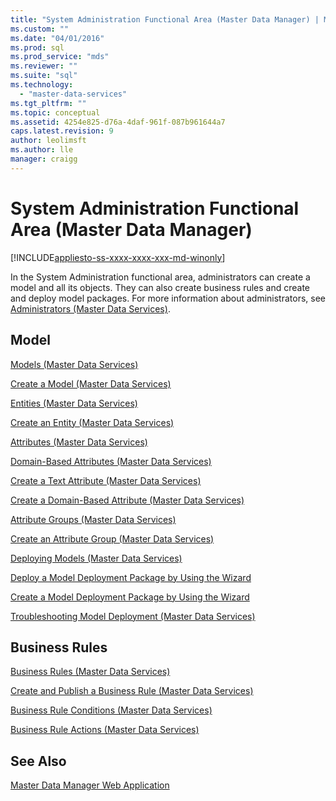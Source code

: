 ```yaml
---
title: "System Administration Functional Area (Master Data Manager) | Microsoft Docs"
ms.custom: ""
ms.date: "04/01/2016"
ms.prod: sql
ms.prod_service: "mds"
ms.reviewer: ""
ms.suite: "sql"
ms.technology: 
  - "master-data-services"
ms.tgt_pltfrm: ""
ms.topic: conceptual
ms.assetid: 4254e825-d76a-4daf-961f-087b961644a7
caps.latest.revision: 9
author: leolimsft
ms.author: lle
manager: craigg
---
```

# System Administration Functional Area (Master Data Manager)

[!INCLUDE[appliesto-ss-xxxx-xxxx-xxx-md-winonly](../includes/appliesto-ss-xxxx-xxxx-xxx-md-winonly.md)]

  In the System Administration functional area, administrators can create a model and all its objects. They can also create business rules and create and deploy model packages. For more information about administrators, see [Administrators &#40;Master Data Services&#41;](../master-data-services/administrators-master-data-services.md).  
  
## Model  
 [Models &#40;Master Data Services&#41;](../master-data-services/models-master-data-services.md)  
  
 [Create a Model &#40;Master Data Services&#41;](../master-data-services/create-a-model-master-data-services.md)  
  
 [Entities &#40;Master Data Services&#41;](../master-data-services/entities-master-data-services.md)  
  
 [Create an Entity &#40;Master Data Services&#41;](../master-data-services/create-an-entity-master-data-services.md)  
  
 [Attributes &#40;Master Data Services&#41;](../master-data-services/attributes-master-data-services.md)  
  
 [Domain-Based Attributes &#40;Master Data Services&#41;](../master-data-services/domain-based-attributes-master-data-services.md)  
  
 [Create a Text Attribute &#40;Master Data Services&#41;](../master-data-services/create-a-text-attribute-master-data-services.md)  
  
 [Create a Domain-Based Attribute &#40;Master Data Services&#41;](../master-data-services/create-a-domain-based-attribute-master-data-services.md)  
  
 [Attribute Groups &#40;Master Data Services&#41;](../master-data-services/attribute-groups-master-data-services.md)  
  
 [Create an Attribute Group &#40;Master Data Services&#41;](../master-data-services/create-an-attribute-group-master-data-services.md)  
  
 [Deploying Models &#40;Master Data Services&#41;](../master-data-services/deploying-models-master-data-services.md)  
  
 [Deploy a Model Deployment Package by Using the Wizard](../master-data-services/deploy-a-model-deployment-package-by-using-the-wizard.md)  
  
 [Create a Model Deployment Package by Using the Wizard](../master-data-services/create-a-model-deployment-package-by-using-the-wizard.md)  
  
 [Troubleshooting Model Deployment (Master Data Services)](http://social.technet.microsoft.com/wiki/contents/articles/troubleshooting-model-deployment-master-data-services.aspx)  
  
## Business Rules  
 [Business Rules &#40;Master Data Services&#41;](../master-data-services/business-rules-master-data-services.md)  
  
 [Create and Publish a Business Rule &#40;Master Data Services&#41;](../master-data-services/create-and-publish-a-business-rule-master-data-services.md)  
  
 [Business Rule Conditions &#40;Master Data Services&#41;](../master-data-services/business-rule-conditions-master-data-services.md)  
  
 [Business Rule Actions &#40;Master Data Services&#41;](../master-data-services/business-rule-actions-master-data-services.md)  
  
## See Also  
 [Master Data Manager Web Application](../master-data-services/master-data-manager-web-application.md)  
  
  
